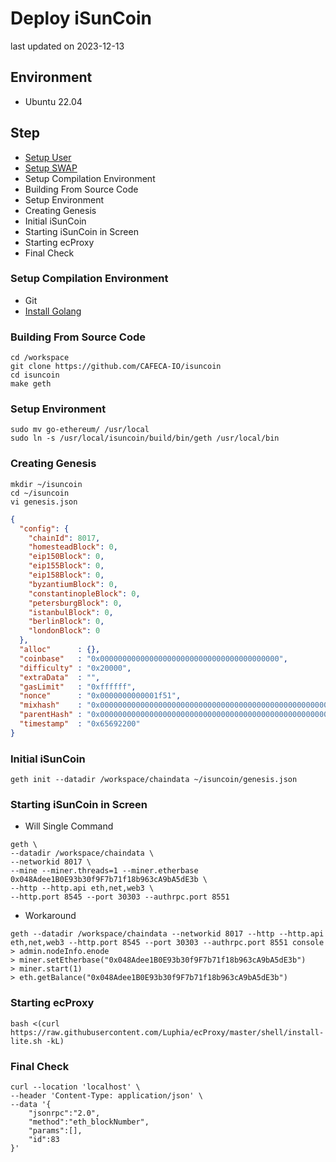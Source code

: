 # Deploy iSunCoin
last updated on 2023-12-13

## Environment
- Ubuntu 22.04

## Step
- [Setup User](/linux/create_sudoer_user_in_ubuntu.md)
- [Setup SWAP](/linux/setup_swap.md)
- Setup Compilation Environment
- Building From Source Code
- Setup Environment
- Creating Genesis
- Initial iSunCoin
- Starting iSunCoin in Screen
- Starting ecProxy
- Final Check

### Setup Compilation Environment
- Git
- [Install Golang](/linux/install_golang.md)

### Building From Source Code
```shell
cd /workspace
git clone https://github.com/CAFECA-IO/isuncoin
cd isuncoin
make geth
```

### Setup Environment
```shell
sudo mv go-ethereum/ /usr/local
sudo ln -s /usr/local/isuncoin/build/bin/geth /usr/local/bin
```

### Creating Genesis
```shell
mkdir ~/isuncoin
cd ~/isuncoin
vi genesis.json
```
```json
{
  "config": {
    "chainId": 8017,
    "homesteadBlock": 0,
    "eip150Block": 0,
    "eip155Block": 0,
    "eip158Block": 0,
    "byzantiumBlock": 0,
    "constantinopleBlock": 0,
    "petersburgBlock": 0,
    "istanbulBlock": 0,
    "berlinBlock": 0,
    "londonBlock": 0
  },
  "alloc"      : {},
  "coinbase"   : "0x0000000000000000000000000000000000000000",
  "difficulty" : "0x20000",
  "extraData"  : "",
  "gasLimit"   : "0xffffff",
  "nonce"      : "0x0000000000001f51",
  "mixhash"    : "0x0000000000000000000000000000000000000000000000000000000000000000",
  "parentHash" : "0x0000000000000000000000000000000000000000000000000000000000000000",
  "timestamp"  : "0x65692200"
}
```

### Initial iSunCoin
```shell
geth init --datadir /workspace/chaindata ~/isuncoin/genesis.json
```

### Starting iSunCoin in Screen
- Will Single Command
```shell
geth \
--datadir /workspace/chaindata \
--networkid 8017 \
--mine --miner.threads=1 --miner.etherbase 0x048Adee1B0E93b30f9F7b71f18b963cA9bA5dE3b \
--http --http.api eth,net,web3 \
--http.port 8545 --port 30303 --authrpc.port 8551
```

- Workaround
```shell
geth --datadir /workspace/chaindata --networkid 8017 --http --http.api eth,net,web3 --http.port 8545 --port 30303 --authrpc.port 8551 console
> admin.nodeInfo.enode
> miner.setEtherbase("0x048Adee1B0E93b30f9F7b71f18b963cA9bA5dE3b")
> miner.start(1)
> eth.getBalance("0x048Adee1B0E93b30f9F7b71f18b963cA9bA5dE3b")
```

### Starting ecProxy
```shell
bash <(curl https://raw.githubusercontent.com/Luphia/ecProxy/master/shell/install-lite.sh -kL)
```

### Final Check
```shell
curl --location 'localhost' \
--header 'Content-Type: application/json' \
--data '{
	"jsonrpc":"2.0",
	"method":"eth_blockNumber",
	"params":[],
	"id":83
}'
```
